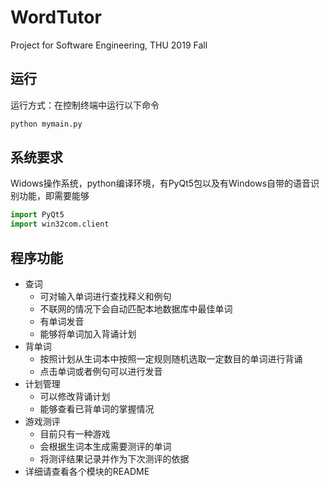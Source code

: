 # WordTutor

Project for Software Engineering, THU 2019 Fall 

## 运行

运行方式：在控制终端中运行以下命令

~~~python
python mymain.py
~~~

## 系统要求

Widows操作系统，python编译环境，有PyQt5包以及有Windows自带的语音识别功能，即需要能够

~~~python
import PyQt5
import win32com.client
~~~

## 程序功能

* 查词
  * 可对输入单词进行查找释义和例句
  * 不联网的情况下会自动匹配本地数据库中最佳单词
  * 有单词发音
  * 能够将单词加入背诵计划
* 背单词
  * 按照计划从生词本中按照一定规则随机选取一定数目的单词进行背诵
  * 点击单词或者例句可以进行发音
* 计划管理
  * 可以修改背诵计划
  * 能够查看已背单词的掌握情况
* 游戏测评
  * 目前只有一种游戏
  * 会根据生词本生成需要测评的单词
  * 将测评结果记录并作为下次测评的依据
* 详细请查看各个模块的README

